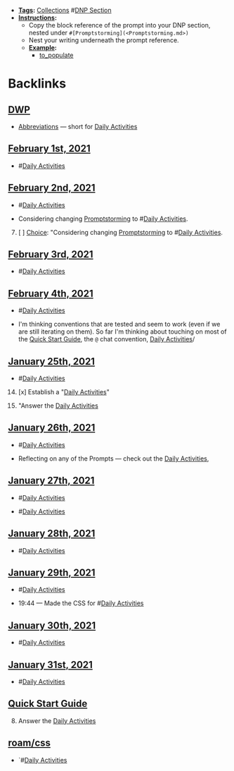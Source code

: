 - **[Tags](<Tags.md>):** [Collections](<Collections.md>) #[DNP Section](<DNP Section.md>)
- **[Instructions](<Instructions.md>):**
    - Copy the block reference of the prompt into your DNP section, nested under `#[Promptstorming](<Promptstorming.md>)`
    - Nest your writing underneath the prompt reference.
    - **[Example](<Example.md>):**
        - [to_populate](<to_populate.md>)

# Backlinks
## [DWP](<DWP.md>)
- [Abbreviations](<Abbreviations.md>) — short for [Daily Activities](<Daily Activities.md>)

## [February 1st, 2021](<February 1st, 2021.md>)
- #[Daily Activities](<Daily Activities.md>)

## [February 2nd, 2021](<February 2nd, 2021.md>)
- #[Daily Activities](<Daily Activities.md>)

- Considering changing [Promptstorming](<Promptstorming.md>) to #[Daily Activities](<Daily Activities.md>).

7. [ ] [Choice](<Choice.md>):  "Considering changing [Promptstorming](<Promptstorming.md>) to #[Daily Activities](<Daily Activities.md>).

## [February 3rd, 2021](<February 3rd, 2021.md>)
- #[Daily Activities](<Daily Activities.md>)

## [February 4th, 2021](<February 4th, 2021.md>)
- #[Daily Activities](<Daily Activities.md>)

- I'm thinking conventions that are tested and seem to work (even if we are still iterating on them). So far I'm thinking about touching on most of the [Quick Start Guide](<Quick Start Guide.md>), the `@` chat convention, [Daily Activities](<Daily Activities.md>)/

## [January 25th, 2021](<January 25th, 2021.md>)
- #[Daily Activities](<Daily Activities.md>)

14. [x] Establish a "[Daily Activities](<Daily Activities.md>)"

5. "Answer the [Daily Activities](<Daily Activities.md>)

## [January 26th, 2021](<January 26th, 2021.md>)
- #[Daily Activities](<Daily Activities.md>)

- Reflecting on any of the Prompts — check out the [Daily Activities](<Daily Activities.md>),

## [January 27th, 2021](<January 27th, 2021.md>)
- #[Daily Activities](<Daily Activities.md>)

- #[Daily Activities](<Daily Activities.md>)

## [January 28th, 2021](<January 28th, 2021.md>)
- #[Daily Activities](<Daily Activities.md>)

## [January 29th, 2021](<January 29th, 2021.md>)
- #[Daily Activities](<Daily Activities.md>)

- 19:44 — Made the CSS for #[Daily Activities](<Daily Activities.md>)

## [January 30th, 2021](<January 30th, 2021.md>)
- #[Daily Activities](<Daily Activities.md>)

## [January 31st, 2021](<January 31st, 2021.md>)
- #[Daily Activities](<Daily Activities.md>)

## [Quick Start Guide](<Quick Start Guide.md>)
8. Answer the [Daily Activities](<Daily Activities.md>)

## [roam/css](<roam/css.md>)
- `#[Daily Activities](<Daily Activities.md>)

